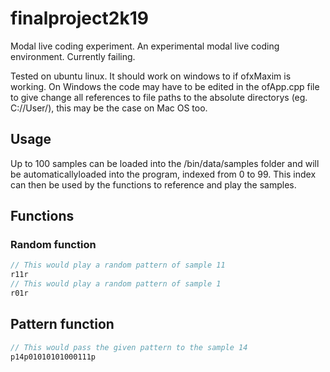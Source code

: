 # finalproject2k19

Modal live coding experiment. An experimental modal live coding environment. Currently failing. 

Tested on ubuntu linux. It should work on windows to if ofxMaxim is working. On Windows the code may have to be edited in the ofApp.cpp file to give change all references to file paths to the absolute directorys (eg. C://User/), this may be the case on Mac OS too.

## Usage

Up to 100 samples can be loaded into the /bin/data/samples folder and will be automaticallyloaded into the program, indexed from 0 to 99. This index can then be used by the functions to reference and play the samples.

## Functions

### Random function


```c
// This would play a random pattern of sample 11
r11r
// This would play a random pattern of sample 1
r01r 
```

## Pattern function

```c
// This would pass the given pattern to the sample 14
p14p01010101000111p

```
